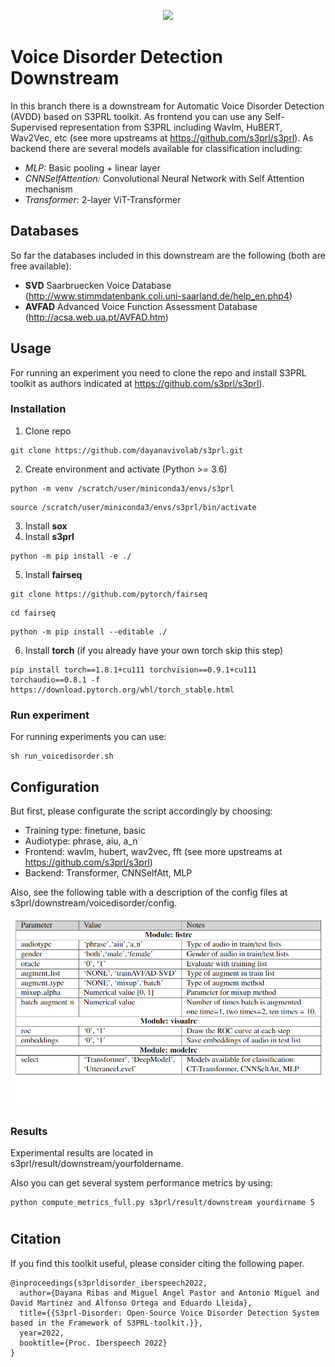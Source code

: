 <p align="center">
    <img src="./file/disorder.png" width="700"/>
    <br>
</p>

# Voice Disorder Detection Downstream 

In this branch there is a downstream for Automatic Voice Disorder Detection (AVDD) based on S3PRL toolkit. As frontend you can use any Self-Supervised representation from S3PRL including Wavlm, HuBERT, Wav2Vec, etc (see more upstreams at https://github.com/s3prl/s3prl). As backend there are several models available for classification including: 
* *MLP:* Basic pooling + linear layer
* *CNNSelfAttention:* Convolutional Neural Network with Self Attention mechanism
* *Transformer:* 2-layer ViT-Transformer

## Databases 

So far the databases included in this downstream are the following (both are free available):
* **SVD** Saarbruecken Voice Database 
(http://www.stimmdatenbank.coli.uni-saarland.de/help_en.php4)
* **AVFAD** Advanced Voice Function Assessment Database 
(http://acsa.web.ua.pt/AVFAD.htm)

## Usage
For running an experiment you need to clone the repo and install S3PRL toolkit as authors indicated at https://github.com/s3prl/s3prl).

### Installation
1. Clone repo

```
git clone https://github.com/dayanavivolab/s3prl.git 
```

2. Create environment and activate (Python >= 3.6)

``` 
python -m venv /scratch/user/miniconda3/envs/s3prl
``` 

```
source /scratch/user/miniconda3/envs/s3prl/bin/activate
```

3. Install **sox** 
4. Install **s3prl**

```
python -m pip install -e ./
```

5. Install **fairseq**

```
git clone https://github.com/pytorch/fairseq
```

```
cd fairseq
```

```
python -m pip install --editable ./
```

6. Install **torch** (if you already have your own torch skip this step)

```
pip install torch==1.8.1+cu111 torchvision==0.9.1+cu111 torchaudio==0.8.1 -f https://download.pytorch.org/whl/torch_stable.html
```

### Run experiment
For running experiments you can use:   
```
sh run_voicedisorder.sh 
```

## Configuration
But first, please configurate the script accordingly by choosing: 
* Training type: finetune, basic
* Audiotype: phrase, aiu, a_n
* Frontend: wavlm, hubert, wav2vec, fft (see more upstreams at https://github.com/s3prl/s3prl)
* Backend: Transformer, CNNSelfAtt, MLP

Also, see the following table with a description of the config files at s3prl/downstream/voicedisorder/config.

<p align="center">
    <img src="./file/S3PRL-disorder-config.png" width="800"/>
</p>

### Results
Experimental results are located in s3prl/result/downstream/yourfoldername.

Also you can get several system performance metrics by using: 
```
python compute_metrics_full.py s3prl/result/downstream yourdirname 5
```
# 

## Citation

If you find this toolkit useful, please consider citing the following paper.
```
@inproceedings{s3prldisorder_iberspeech2022,
  author={Dayana Ribas and Miguel Angel Pastor and Antonio Miguel and David Martinez and Alfonso Ortega and Eduardo Lleida},
  title={{S3prl-Disorder: Open-Source Voice Disorder Detection System based in the Framework of S3PRL-toolkit.}},
  year=2022,
  booktitle={Proc. Iberspeech 2022}
}
```
